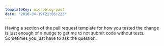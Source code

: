 ```yaml
---
templateKey: microblog-post
date: '2018-04-19T21:06:22Z'
---
```


Having a section of the pull request template for how you tested the change is just enough of a nudge to get me to not submit code without tests. Sometimes you just have to ask the question.

